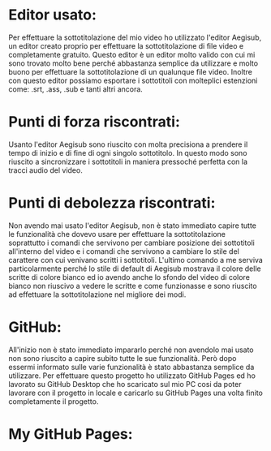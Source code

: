 # Editor usato:

Per effettuare la sottotitolazione del mio video ho utilizzato l'editor Aegisub, un editor creato proprio per effettuare la sottotitolazione di file video e completamente gratuito. Questo editor è un editor molto valido con cui mi sono trovato molto bene perché abbastanza semplice da utilizzare e molto buono per effettuare la sottotitolazione di un qualunque file video. Inoltre con questo editor possiamo esportare i sottotitoli con molteplici estenzioni come: .srt, .ass, .sub e tanti altri ancora.

# Punti di forza riscontrati:

Usanto l'editor Aegisub sono riuscito con molta precisiona a prendere il tempo di inizio e di fine di ogni singolo sottotitolo. In questo modo sono riuscito a sincronizzare i sottotitoli in maniera pressoché perfetta con la tracci audio del video.
                    
# Punti di debolezza riscontrati:

Non avendo mai usato l'editor Aegisub, non è stato immediato capire tutte le funzionalità che dovevo usare per effettuare la sottotitolazione soprattutto i comandi che servivono per cambiare posizione dei sottotitoli all'interno del video e i comandi che servivono a cambiare lo stile del carattere con cui venivano scritti i sottotitoli. L'ultimo comando a me serviva particolarmente perché lo stile di default di Aegisub mostrava il colore delle scritte di colore bianco ed io avendo anche lo sfondo del video di colore bianco non riuscivo a vedere le scritte e come funzionasse e sono riuscito ad effettuare la sottotitolazione nel migliore dei modi.

# GitHub:

All'inizio non è stato immediato impararlo perché non avendolo mai usato non sono riuscito a capire subito tutte le sue funzionalità. Però dopo essermi informato sulle varie funzionalità è stato abbastanza semplice da utilizzare. Per effettuare questo progetto ho utilizzato GitHub Pages ed ho lavorato su GitHub Desktop che ho scaricato sul mio PC cosi da poter lavorare con il progetto in locale e caricarlo su GitHub Pages una volta finito completamente il progetto.

# My GitHub Pages:

